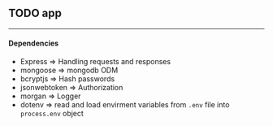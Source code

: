 ## TODO app
---

#### Dependencies
- Express => Handling requests and responses
- mongoose => mongodb ODM
- bcryptjs => Hash passwords
- jsonwebtoken => Authorization
- morgan => Logger
- dotenv => read and load envirment variables from `.env` file into `process.env` object